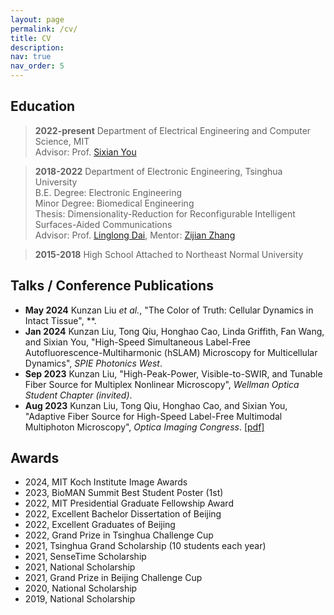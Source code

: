 ```yaml
---
layout: page
permalink: /cv/
title: CV
description: 
nav: true
nav_order: 5
---
```


## Education
> **2022-present** Department of Electrical Engineering and Computer Science, MIT\
> Advisor: Prof. [Sixian You](https://www.rle.mit.edu/yougroup/)

> **2018-2022** Department of Electronic Engineering, Tsinghua University\
> B.E. Degree: Electronic Engineering\
> Minor Degree: Biomedical Engineering\
> Thesis: Dimensionality-Reduction for Reconfigurable Intelligent Surfaces-Aided Communications\
> Advisor: Prof. [Linglong Dai](http://oa.ee.tsinghua.edu.cn/dailinglong/), Mentor: [Zijian Zhang](https://zhangzij15.github.io)

> **2015-2018** High School Attached to Northeast Normal University

## Talks / Conference Publications

* **May 2024** Kunzan Liu *et al.*, "The Color of Truth: Cellular Dynamics in Intact Tissue", **.
* **Jan 2024** Kunzan Liu, Tong Qiu, Honghao Cao, Linda Griffith, Fan Wang, and Sixian You, "High-Speed Simultaneous Label-Free Autofluorescence-Multiharmonic (hSLAM) Microscopy for Multicellular Dynamics", *SPIE Photonics West*.
* **Sep 2023** Kunzan Liu, "High-Peak-Power, Visible-to-SWIR, and Tunable Fiber Source for Multiplex Nonlinear Microscopy", *Wellman Optica Student Chapter (invited)*.
* **Aug 2023** Kunzan Liu, Tong Qiu, Honghao Cao, and Sixian You, "Adaptive Fiber Source for High-Speed Label-Free Multimodal Multiphoton Microscopy", *Optica Imaging Congress*. [[pdf]](https://opg.optica.org/abstract.cfm?uri=ISA-2023-ITu5E.4)

## Awards

* 2024, MIT Koch Institute Image Awards
* 2023, BioMAN Summit Best Student Poster (1st)
* 2022, MIT Presidential Graduate Fellowship Award
* 2022, Excellent Bachelor Dissertation of Beijing
* 2022, Excellent Graduates of Beijing
* 2022, Grand Prize in Tsinghua Challenge Cup
* 2021, Tsinghua Grand Scholarship (10 students each year)
* 2021, SenseTime Scholarship
* 2021, National Scholarship
* 2021, Grand Prize in Beijing Challenge Cup
* 2020, National Scholarship
* 2019, National Scholarship